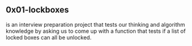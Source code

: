 ## 0x01-lockboxes
is an interview preparation project that tests our thinking and algorithm knowledge by asking us to come up with a function that tests if a list of locked boxes can all be unlocked.
